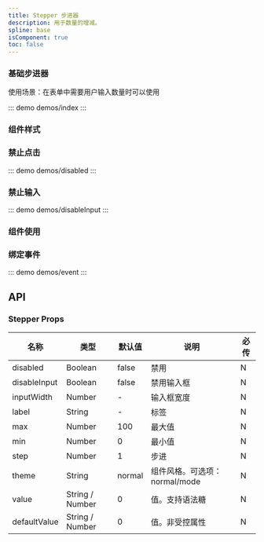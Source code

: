 ```yaml
---
title: Stepper 步进器
description: 用于数量的增减。
spline: base
isComponent: true
toc: false
---
```


### 基础步进器

使用场景：在表单中需要用户输入数量时可以使用

::: demo demos/index
:::

### 组件样式

### 禁止点击

::: demo demos/disabled
:::

### 禁止输入

::: demo demos/disableInput
:::

### 组件使用

### 绑定事件

::: demo demos/event
:::

## API

### Stepper Props
名称 | 类型 | 默认值 | 说明 | 必传
-- | -- | -- | -- | --
disabled | Boolean | false | 禁用 | N
disableInput | Boolean | false | 禁用输入框 | N
inputWidth | Number | - | 输入框宽度 | N
label | String | - | 标签 | N
max | Number | 100 | 最大值 | N
min | Number | 0 | 最小值 | N
step | Number | 1 | 步进 | N
theme | String | normal | 组件风格。可选项：normal/mode | N
value | String / Number | 0 | 值。支持语法糖 | N
defaultValue | String / Number | 0 | 值。非受控属性 | N
